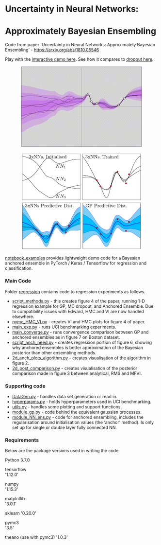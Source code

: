 # Uncertainty in Neural Networks: 
# Approximately Bayesian Ensembling
Code from paper 'Uncertainty in Neural Networks: Approximately Bayesian Ensembling' - https://arxiv.org/abs/1810.05546

Play with the [interactive demo here](https://teapearce.github.io/portfolio/github_io_1_ens/). See how it compares to [dropout here](https://teapearce.github.io/portfolio/github_io_2_drop/).

<p align="center">
<img width="400" src="html_demos/images/html_demo_rec_02.gif"/img>  
</p>

<p align="center">
<img width="400" src="ensemble_intro.png">
</p>

[notebook_examples](notebook_examples) provides lightweight demo code for a Bayesian anchored ensemble in PyTorch / Keras / Tensorflow for regression and classification.

### Main Code

Folder [regression](regression) contains code to regression experiments as follows.
- [script_methods.py](regression/script_methods.py) - this creates figure 4 of the paper, running 1-D regression example for GP, MC dropout, and Anchored Ensemble. Due to compatibility issues with Edward, HMC and VI are now handled elsewhere. 
- [pymc_HMC_VI.py](regression/pymc_HMC_VI.py) - creates VI and HMC plots for figure 4 of paper.
- [main_exp.py](regression/main_exp.py) - runs UCI benchmarking experiments.
- [main_converge.py](regression/main_converge.py) - runs convergence comparison between GP and anchored ensembles as in figure 7 on Boston dataset.
- [script_anch_need.py](regression/script_anch_need.py) - creates regression portion of figure 6, showing why anchored ensembles is better approximation of the Bayesian posterior than other ensembling methods.
- [2d_anch_plots_algorithm.py](2d_plots/2d_anch_plots_algorithm.py) - creates visualisation of the algorithm in figure 2.
- [2d_post_comparison.py](2d_plots/2d_post_comparison.py) - creates visualisation of the posterior comparison made in figure 3 between analytical, RMS and MFVI.


### Supporting code
- [DataGen.py](regression/DataGen.py) - handles data set generation or read in.
- [hyperparams.py](regression/hyperparams.py) - holds hyperparameters used in UCI benchmarking.
- [utils.py](regression/utils.py) - handles some plotting and support functions.
- [module_gp.py](regression/module_gp.py) - code behind the equivalent gaussian processes.
- [module_NN_ens.py](regression/module_NN_ens.py) - code for anchored ensembling, includes the regularisation around initialisation values (the ‘anchor’ method). Is only set up for single or double layer fully connected NN.

### Requirements
Below are the package versions used in writing the code. 

Python 3.7.0

tensorflow                                                            
'1.12.0'

numpy                                                              
'1.15.3'

matplotlib                                                      
'3.0.1'

sklearn
'0.20.0'

pymc3                              
'3.5'

theano (use with pymc3)
'1.0.3'
